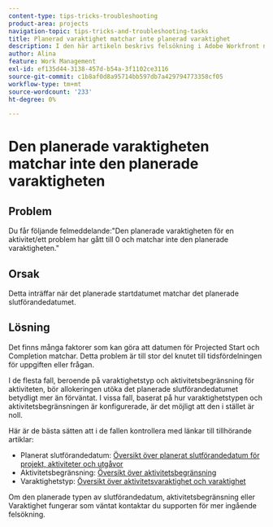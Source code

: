 ```yaml
---
content-type: tips-tricks-troubleshooting
product-area: projects
navigation-topic: tips-tricks-and-troubleshooting-tasks
title: Planerad varaktighet matchar inte planerad varaktighet
description: I den här artikeln beskrivs felsökning i Adobe Workfront när du kan få följande meddelande:"Den planerade varaktigheten för en aktivitet/ett problem har gått till 0 och matchar inte den planerade varaktigheten."
author: Alina
feature: Work Management
exl-id: ef135d44-3138-457d-b54a-3f1102ce3116
source-git-commit: c1b8af0d8a95714bb597db7a429794773358cf05
workflow-type: tm+mt
source-wordcount: '233'
ht-degree: 0%

---
```


# Den planerade varaktigheten matchar inte den planerade varaktigheten

## Problem

Du får följande felmeddelande:&quot;Den planerade varaktigheten för en aktivitet/ett problem har gått till 0 och matchar inte den planerade varaktigheten.&quot;

## Orsak

Detta inträffar när det planerade startdatumet matchar det planerade slutförandedatumet.

## Lösning

Det finns många faktorer som kan göra att datumen för Projected Start och Completion matchar. Detta problem är till stor del knutet till tidsfördelningen för uppgiften eller frågan.

I de flesta fall, beroende på varaktighetstyp och aktivitetsbegränsning för aktiviteten, bör allokeringen utöka det planerade slutförandedatumet betydligt mer än förväntat. I vissa fall, baserat på hur varaktighetstypen och aktivitetsbegränsningen är konfigurerade, är det möjligt att den i stället är noll.

Här är de bästa sätten att i de fallen kontrollera med länkar till tillhörande artiklar:

* Planerat slutförandedatum: [Översikt över planerat slutförandedatum för projekt, aktiviteter och utgåvor](../../../manage-work/projects/planning-a-project/project-projected-completion-date.md)
* Aktivitetsbegränsning: [Översikt över aktivitetsbegränsning](../../../manage-work/tasks/task-constraints/task-constraint-overview.md)
* Varaktighetstyp: [Översikt över aktivitetsvaraktighet och varaktighet ](../../../manage-work/tasks/taskdurtn/task-duration-and-duration-type.md)

Om den planerade typen av slutförandedatum, aktivitetsbegränsning eller Varaktighet fungerar som väntat kontaktar du supporten för mer ingående felsökning.
